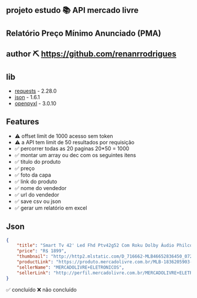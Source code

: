 ## projeto estudo 📚 API mercado livre 
##
## Relatório Preço Mínimo Anunciado (PMA)
## author ⛏  https://github.com/renanrrodrigues

## lib
- [requests](https://pypi.org/project/requests/) - 2.28.0
- [json](https://pypi.org/project/jsonlib/) - 1.6.1
- [openpyxl](https://pypi.org/project/openpyxl/) - 3.0.10


## Features
- ⚠️ offset limit de 1000 acesso sem token
- ⚠️ a API tem limit de 50 resultados por requisição
- ✅ percorrer todas as 20 paginas 20*50 = 1000
- ✅ montar um array ou dec com os seguintes itens
- ✅ titulo do produto
- ✅ preço
- ✅ foto da capa
- ✅ link do produto
- ✅ nome do vendedor
- ✅ url do vendedor
- ✅ save csv ou json
- ✅ gerar um relatório em excel

## Json

```JSON
{
    "title": "Smart Tv 42' Led Fhd Ptv42g52 Com Roku Dolby Áudio Philco", 
    "price": "R$ 1899",
    "thumbnail": "http://http2.mlstatic.com/D_716662-MLB46652836450_072021-I.jpg",
    "productLink": "https://produto.mercadolivre.com.br/MLB-1836205903-smart-tv-42-led-fhd-ptv42g52-com-roku-dolby-audio-philco-_JM", 
    "sellerName": "MERCADOLIVRE+ELETRONICOS", 
    "sellerLink": "http://perfil.mercadolivre.com.br/MERCADOLIVRE+ELETRONICOS"
}
```


✅ concluído
❌ não concluído
